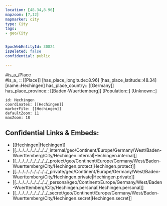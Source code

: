 ```yaml
---
location: [48.34,8.96] 
mapzoom: [7,12] 
mapmarker: city 
type: City
tags:
- geo/City


SpocWebEntityId: 30824
isDeleted: false
confidential: public

---
```

#is_a_/Place  
#is_a_ :: [[Place]] 
[has_place_longitude::8.96] 
[has_place_latitude::48.34] 
[name::Hechingen] 
has_place_country:: [[Germany]]  
has_place_province:: [[Baden-Wuerttemberg]] 
[Population::] 
[Unknown::] 


```leaflet
id: Hechingen
coordinates: [[Hechingen]] 
markerFile: [[Hechingen]] 
defaultZoom: 11 
maxZoom: 18
```


## Confidential Links & Embeds: 
- [[Hechingen|Hechingen]]  
- [[../../../../../../../../_internal/geo/Continent/Europe/Germany/West/Baden-Wuerttemberg/City/Hechingen.internal|Hechingen.internal]] 
- [[../../../../../../../../_protect/geo/Continent/Europe/Germany/West/Baden-Wuerttemberg/City/Hechingen.protect|Hechingen.protect]] 
- [[../../../../../../../../_private/geo/Continent/Europe/Germany/West/Baden-Wuerttemberg/City/Hechingen.private|Hechingen.private]] 
- [[../../../../../../../../_personal/geo/Continent/Europe/Germany/West/Baden-Wuerttemberg/City/Hechingen.personal|Hechingen.personal]] 
- [[../../../../../../../../_secret/geo/Continent/Europe/Germany/West/Baden-Wuerttemberg/City/Hechingen.secret|Hechingen.secret]] 

